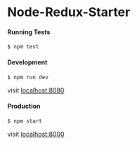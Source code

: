 # Node-Redux-Starter

#### Running Tests
```
$ npm test
```

#### Development
```
$ npm run dev
```
visit [localhost:8080](http://localhost:8080)

#### Production
```
$ npm start
```
visit [localhost:8000](http://localhost:8000)
